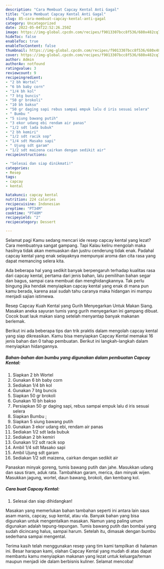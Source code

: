```yaml
---
description: "Cara Membuat Capcay Kental Anti Gagal"
title: "Cara Membuat Capcay Kental Anti Gagal"
slug: 85-cara-membuat-capcay-kental-anti-gagal
category: Uncategorized
date: 2022-05-04T22:52:26.250Z
image: https://img-global.cpcdn.com/recipes/f9013307bcc8f536/680x482cq70/capcay-kental-foto-resep-utama.jpg
hideToc: false
enableToc: true
enableTocContent: false
thumbnail: https://img-global.cpcdn.com/recipes/f9013307bcc8f536/680x482cq70/capcay-kental-foto-resep-utama.jpg
cover: https://img-global.cpcdn.com/recipes/f9013307bcc8f536/680x482cq70/capcay-kental-foto-resep-utama.jpg
author: Admin
authorAv: notfound
ratingvalue: 3
reviewcount: 9
recipeingredient:
- "2 bh Wortel"
- "6 bh baby corn"
- "1/4 bh kol"
- "7 btg buncis"
- "50 gr brokoli"
- "10 bh bakso"
- "50 gr daging sapi rebus sampai empuk lalu d iris sesuai selera"
- " Bumbu "
- "5 siung bawang putih"
- "3 ekor udang ebi rendam air panas"
- "1/2 sdt lada bubuk"
- "2 bh kemiri"
- "1/2 sdt racik sop"
- "1/4 sdt Masako sapi"
- " Ujung sdt garam"
- "1/2 sdt maizena cairkan dengan sedikit air"
recipeinstructions:

- "Selesai dan siap dinikmati!"
categories:
- Resep
tags:
- capcay
- kental

katakunci: capcay kental 
nutrition: 224 calories
recipecuisine: Indonesian
preptime: "PT34M"
cooktime: "PT48M"
recipeyield: "2"
recipecategory: Dessert

---
```



Selamat pagi Kamu sedang mencari ide resep capcay kental yang lezat? Cara membuatnya sangat gampang. Tapi Kalau keliru mengolah maka hasilnya tidak akan memuaskan dan justru cenderung tidak enak. Padahal capcay kental yang enak selayaknya mempunyai aroma dan cita rasa yang dapat memancing selera kita.


Ada beberapa hal yang sedikit banyak berpengaruh terhadap kualitas rasa dari capcay kental, pertama dari jenis bahan, lalu pemilihan bahan segar dan bagus, sampai cara membuat dan menghidangkannya. Tak perlu bingung jika hendak menyiapkan capcay kental yang enak di mana pun kamu berada, karena asal sudah tahu caranya maka hidangan ini mampu menjadi sajian istimewa.

Resep Capcay Kuah Kental yang Gurih Menyegarkan Untuk Makan Siang. Masakan aneka sayuran tumis yang gurih menyegarkan ini gampang dibuat. Cocok buat lauk makan siang setelah menyantap banyak makanan berlemak.


Berikut ini ada beberapa tips dan trik praktis dalam mengolah capcay kental yang siap dikreasikan. Kamu bisa menyiapkan Capcay Kental memakai 16 jenis bahan dan 0 tahap pembuatan. Berikut ini langkah-langkah dalam menyiapkan hidangannya.

<!--inarticleads1-->

##### Bahan-bahan dan bumbu yang digunakan dalam pembuatan Capcay Kental:

1. Siapkan 2 bh Wortel
1. Gunakan 6 bh baby corn
1. Sediakan 1/4 bh kol
1. Gunakan 7 btg buncis
1. Siapkan 50 gr brokoli
1. Gunakan 10 bh bakso
1. Persiapkan 50 gr daging sapi, rebus sampai empuk lalu d iris sesuai selera
1. Siapkan  Bumbu ;
1. Siapkan 5 siung bawang putih
1. Gunakan 3 ekor udang ebi, rendam air panas
1. Sediakan 1/2 sdt lada bubuk
1. Sediakan 2 bh kemiri
1. Gunakan 1/2 sdt racik sop
1. Ambil 1/4 sdt Masako sapi
1. Ambil  Ujung sdt garam
1. Sediakan 1/2 sdt maizena, cairkan dengan sedikit air


Panaskan minyak goreng, tumis bawang putih dan jahe. Masukkan udang dan saus tiram, aduk rata. Tambahkan garam, merica, dan minyak wijen. Masukkan jagung, wortel, daun bawang, brokoli, dan kembang kol. 

<!--inarticleads2-->

##### Cara buat Capcay Kental:


1. Selesai dan siap dihidangkan!

Masakan yang memerlukan bahan tambahan seperti ini antara lain saus asam manis, capcay, sup kental, atau vla. Banyak bahan yang bisa digunakan untuk mengentalkan masakan. Namun yang paling umum digunakan adalah tepung-tepungan. Tumis bawang putih dan bombai yang sudah dicincang halus, sampai harum. Setelah itu, dimasak dengan bumbu sederhana sampai mengental. 

Terima kasih telah menggunakan resep yang tim kami tampilkan di halaman ini. Besar harapan kami, olahan Capcay Kental yang mudah di atas dapat membantu kamu menyiapkan makanan yang lezat untuk keluarga/teman maupun menjadi ide dalam berbisnis kuliner. Selamat mencoba!
